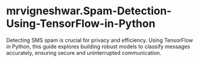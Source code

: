 # mrvigneshwar.Spam-Detection-Using-TensorFlow-in-Python
Detecting SMS spam is crucial for privacy and efficiency. Using TensorFlow in Python, this guide explores building robust models to classify messages accurately, ensuring secure and uninterrupted communication.
